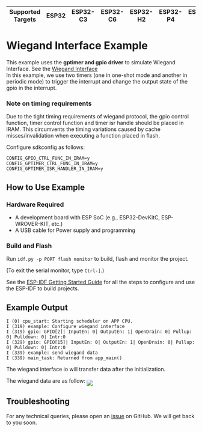 | Supported Targets | ESP32 | ESP32-C3 | ESP32-C6 | ESP32-H2 | ESP32-P4 | ESP32-S2 | ESP32-S3 |
| ----------------- | ----- | -------- | -------- | -------- | -------- | -------- | -------- |

# Wiegand Interface Example

This example uses the **gptimer and gpio driver** to simulate Wiegand Interface. See the [Wiegand Interface](https://en.wikipedia.org/wiki/Wiegand_interface)  
In this example, we use two timers (one in one-shot mode and another in periodic mode) to trigger the interrupt and change the output state of the gpio in the interrupt.

### Note on timing requirements

Due to the tight timing requirements of wiegand protocol, the gpio control function, timer control function and timer isr handle should be placed in IRAM. This circumvents the timing variations caused by cache misses/invalidation when executing a function placed in flash.

Configure sdkconfig as follows:

```
CONFIG_GPIO_CTRL_FUNC_IN_IRAM=y
CONFIG_GPTIMER_CTRL_FUNC_IN_IRAM=y
CONFIG_GPTIMER_ISR_HANDLER_IN_IRAM=y

```

## How to Use Example

### Hardware Required

* A development board with ESP SoC (e.g., ESP32-DevKitC, ESP-WROVER-KIT, etc.)
* A USB cable for Power supply and programming

### Build and Flash

Run `idf.py -p PORT flash monitor` to build, flash and monitor the project.

(To exit the serial monitor, type ``Ctrl-]``.)

See the [ESP-IDF Getting Started Guide](https://idf.espressif.com/) for all the steps to configure and use the ESP-IDF to build projects.

## Example Output

```text
I (0) cpu_start: Starting scheduler on APP CPU.
I (319) example: Configure wiegand interface
I (319) gpio: GPIO[2]| InputEn: 0| OutputEn: 1| OpenDrain: 0| Pullup: 0| Pulldown: 0| Intr:0 
I (329) gpio: GPIO[15]| InputEn: 0| OutputEn: 1| OpenDrain: 0| Pullup: 0| Pulldown: 0| Intr:0 
I (339) example: send wiegand data
I (339) main_task: Returned from app_main()
```

The wiegand interface io will transfer data after the initialization. 

The wiegand data are as follow:
<img align="middle" src="img/image.png">

## Troubleshooting

For any technical queries, please open an [issue](https://github.com/espressif/esp-idf/issues) on GitHub. We will get back to you soon.
